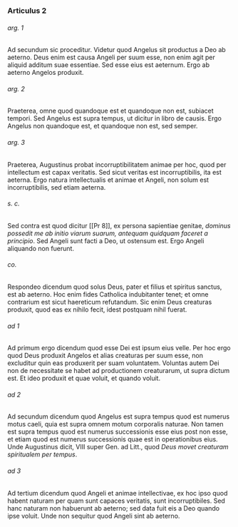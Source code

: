 ### Articulus 2

###### arg. 1
Ad secundum sic proceditur. Videtur quod Angelus sit productus a Deo ab aeterno. Deus enim est causa Angeli per suum esse, non enim agit per aliquid additum suae essentiae. Sed esse eius est aeternum. Ergo ab aeterno Angelos produxit.

###### arg. 2
Praeterea, omne quod quandoque est et quandoque non est, subiacet tempori. Sed Angelus est supra tempus, ut dicitur in libro de causis. Ergo Angelus non quandoque est, et quandoque non est, sed semper.

###### arg. 3
Praeterea, Augustinus probat incorruptibilitatem animae per hoc, quod per intellectum est capax veritatis. Sed sicut veritas est incorruptibilis, ita est aeterna. Ergo natura intellectualis et animae et Angeli, non solum est incorruptibilis, sed etiam aeterna.

###### s. c.
Sed contra est quod dicitur [[Pr 8]], ex persona sapientiae genitae, *dominus possedit me ab initio viarum suarum, antequam quidquam faceret a principio*. Sed Angeli sunt facti a Deo, ut ostensum est. Ergo Angeli aliquando non fuerunt.

###### co.
Respondeo dicendum quod solus Deus, pater et filius et spiritus sanctus, est ab aeterno. Hoc enim fides Catholica indubitanter tenet; et omne contrarium est sicut haereticum refutandum. Sic enim Deus creaturas produxit, quod eas ex nihilo fecit, idest postquam nihil fuerat.

###### ad 1
Ad primum ergo dicendum quod esse Dei est ipsum eius velle. Per hoc ergo quod Deus produxit Angelos et alias creaturas per suum esse, non excluditur quin eas produxerit per suam voluntatem. Voluntas autem Dei non de necessitate se habet ad productionem creaturarum, ut supra dictum est. Et ideo produxit et quae voluit, et quando voluit.

###### ad 2
Ad secundum dicendum quod Angelus est supra tempus quod est numerus motus caeli, quia est supra omnem motum corporalis naturae. Non tamen est supra tempus quod est numerus successionis esse eius post non esse, et etiam quod est numerus successionis quae est in operationibus eius. Unde Augustinus dicit, VIII super Gen. ad Litt., quod *Deus movet creaturam spiritualem per tempus*.

###### ad 3
Ad tertium dicendum quod Angeli et animae intellectivae, ex hoc ipso quod habent naturam per quam sunt capaces veritatis, sunt incorruptibiles. Sed hanc naturam non habuerunt ab aeterno; sed data fuit eis a Deo quando ipse voluit. Unde non sequitur quod Angeli sint ab aeterno.

